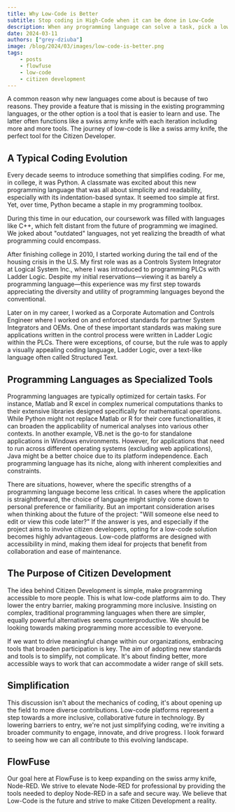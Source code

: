 ```yaml
---
title: Why Low-Code is Better
subtitle: Stop coding in High-Code when it can be done in Low-Code
description: When any programming language can solve a task, pick a low code tool where applicable.
date: 2024-03-11
authors: ["grey-dziuba"]
image: /blog/2024/03/images/low-code-is-better.png
tags:
    - posts
    - flowfuse
    - low-code
    - citizen development
---
```


A common reason why new languages come about is because of two reasons.  They provide a feature that is missing in the existing programming languages, or the other option is a tool that is easier to learn and use.  The latter often functions like a swiss army knife with each iteration including more and more tools.  The journey of low-code is like a swiss army knife, the perfect tool for the Citizen Developer.

<!--more-->

## A Typical Coding Evolution

Every decade seems to introduce something that simplifies coding. For me, in college, it was Python. A classmate was excited about this new programming language that was all about simplicity and readability, especially with its indentation-based syntax. It seemed too simple at first. Yet, over time, Python became a staple in my programming toolbox.

During this time in our education, our coursework was filled with languages like C++, which felt distant from the future of programming we imagined. We joked about "outdated" languages, not yet realizing the breadth of what programming could encompass.

After finishing college in 2010, I started working during the tail end of the housing crisis in the U.S. My first role was as a Controls System Integrator at Logical System Inc., where I was introduced to programming PLCs with Ladder Logic. Despite my initial reservations—viewing it as barely a programming language—this experience was my first step towards appreciating the diversity and utility of programming languages beyond the conventional.

Later on in my career, I worked as a Corporate Automation and Controls Engineer where I worked on and enforced standards for partner System Integrators and OEMs.  One of these important standards was making sure applications written in the control process were written in Ladder Logic within the PLCs.  There were exceptions, of course, but the rule was to apply a visually appealing coding language, Ladder Logic, over a text-like language often called Structured Text.

## Programming Languages as Specialized Tools

Programming languages are typically optimized for certain tasks. For instance, Matlab and R excel in complex numerical computations thanks to their extensive libraries designed specifically for mathematical operations. While Python might not replace Matlab or R for their core functionalities, it can broaden the applicability of numerical analyses into various other contexts. In another example, VB.net is the go-to for standalone applications in Windows environments. However, for applications that need to run across different operating systems (excluding web applications), Java might be a better choice due to its platform independence. Each programming language has its niche, along with inherent complexities and constraints.

There are situations, however, where the specific strengths of a programming language become less critical. In cases where the application is straightforward, the choice of language might simply come down to personal preference or familiarity. But an important consideration arises when thinking about the future of the project: "Will someone else need to edit or view this code later?" If the answer is yes, and especially if the project aims to involve citizen developers, opting for a low-code solution becomes highly advantageous. Low-code platforms are designed with accessibility in mind, making them ideal for projects that benefit from collaboration and ease of maintenance.

## The Purpose of Citizen Development

The idea behind Citizen Development is simple, make programming accessible to more people. This is what low-code platforms aim to do. They lower the entry barrier, making programming more inclusive. Insisting on complex, traditional programming languages when there are simpler, equally powerful alternatives seems counterproductive. We should be looking towards making programming more accessible to everyone.

If we want to drive meaningful change within our organizations, embracing tools that broaden participation is key. The aim of adopting new standards and tools is to simplify, not complicate. It's about finding better, more accessible ways to work that can accommodate a wider range of skill sets.

## Simplification

This discussion isn't about the mechanics of coding, it's about opening up the field to more diverse contributions. Low-code platforms represent a step towards a more inclusive, collaborative future in technology. By lowering barriers to entry, we're not just simplifying coding, we're inviting a broader community to engage, innovate, and drive progress. I look forward to seeing how we can all contribute to this evolving landscape.

## FlowFuse

Our goal here at FlowFuse is to keep expanding on the swiss army knife, Node-RED. We strive to elevate Node-RED for professional by providing the tools needed to deploy Node-RED in a safe and secure way. We believe that Low-Code is the future and strive to make Citizen Development a reality.